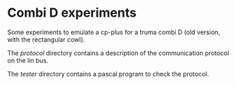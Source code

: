# Combi D experiments

Some experiments to emulate a cp-plus for a truma combi D (old version, with the rectangular cowl).

The *protocol* directory contains a description of the communication protocol on the lin
bus.

The *tester* directory contains a pascal program to check the protocol.

